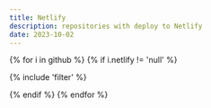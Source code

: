 ```yaml
---
title: Netlify
description: repositories with deploy to Netlify
date: 2023-10-02
---
```

{% for i in github %}
{% if i.netlify != 'null' %}

{% include 'filter' %}

{% endif %}
{% endfor %}